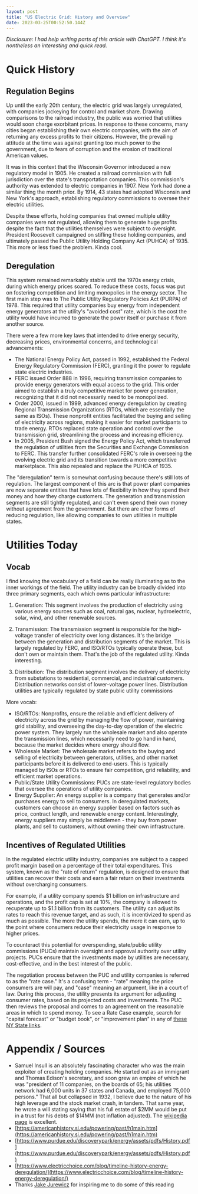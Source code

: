 ```yaml
---
layout: post
title: "US Electric Grid: History and Overview"
date: 2023-03-25T00:52:50.144Z
---
```

*Disclosure: I had help writing parts of this article with ChatGPT. I think it's nontheless an interesting and quick read.*

# Quick History
## Regulation Begins
Up until the early 20th century, the electric grid was largely unregulated, with companies jockeying for control and market share. Drawing comparisons to the railroad industry, the public was worried that utilities would soon charge exorbitant prices. In response to these concerns, many cities began establishing their own electric companies, with the aim of returning any excess profits to their citizens. However, the prevailing attitude at the time was against granting too much power to the government, due to fears of corruption and the erosion of traditional American values.

It was in this context that the Wisconsin Governor introduced a new regulatory model in 1905. He created a railroad commission with full jurisdiction over the state's transportation companies. This commission's authority was extended to electric companies in 1907. New York had done a similar thing the month prior. By 1914, 43 states had adopted Wisconsin and New York's approach, establishing regulatory commissions to oversee their electric utilities.

Despite these efforts, holding companies that owned multiple utility companies were not regulated, allowing them to generate huge profits despite the fact that the utilities themselves were subject to oversight. President Roosevelt campaigned on stifling these holding companies, and ultimately passed the Public Utility Holding Company Act (PUHCA) of 1935. This more or less fixed the problem. Kinda cool.

## Deregulation
This system remained remarkably stable until the 1970s energy crisis, during which energy prices soared. To reduce these costs, focus was put on fostering competition and limiting monopolies in the energy sector. The first main step was to The Public Utility Regulatory Policies Act (PURPA) of 1978. This required that utility companies buy energy from independent energy generators at the utility's "avoided cost" rate, which is the cost the utility would have incurred to generate the power itself or purchase it from another source.

There were a few more key laws that intended to drive energy security, decreasing prices, environmental concerns, and technological advancements:
- The National Energy Policy Act, passed in 1992, established the Federal Energy Regulatory Commission (FERC), granting it the power to regulate state electric industries.
- FERC issued Order 888 in 1996, requiring transmission companies to provide energy generators with equal access to the grid. This order aimed to establish a truly competitive market for power generation, recognizing that it did not necessarily need to be monopolized.
- Order 2000, issued in 1999, advanced energy deregulation by creating Regional Transmission Organizations (RTOs, which are essentially the same as ISOs). These nonprofit entities facilitated the buying and selling of electricity across regions, making it easier for market participants to trade energy. RTOs replaced state operation and control over the transmission grid, streamlining the process and increasing efficiency.
- In 2005, President Bush signed the Energy Policy Act, which transferred the regulation of utilities from the Securities and Exchange Commission to FERC. This transfer further consolidated FERC's role in overseeing the evolving electric grid and its transition towards a more competitive marketplace. This also repealed and replace the PUHCA of 1935.

The "deregulation" term is somewhat confusing because there's still lots of regulation. The largest component of this arc is that power plant companies are now separate entities that have lots of flexibility in how they spend their money and how they charge customers. The generation and transmission segments are still tightly regulated, and can't even spend their own money without agreement from the government. But there are other forms of reducing regulation, like allowing companies to own utilities in multiple states.

# Utilities Today
## Vocab
I find knowing the vocabulary of a field can be really illuminating as to the inner workings of the field. The utility industry can be broadly divided into three primary segments, each which owns particular infrastructure:

1. Generation: This segment involves the production of electricity using various energy sources such as coal, natural gas, nuclear, hydroelectric, solar, wind, and other renewable sources. 

2. Transmission: The transmission segment is responsible for the high-voltage transfer of electricity over long distances. It's the bridge between the generation and distribution segments of the market. This is largely regulated by FERC, and ISO/RTOs typically operate these, but don't own or maintain them. That's the job of the regulated utility. Kinda interesting.

3. Distribution: The distribution segment involves the delivery of electricity from substations to residential, commercial, and industrial customers. Distribution networks consist of lower-voltage power lines. Distribution utilities are typically regulated by state public utility commissions

More vocab:
- ISO/RTOs: Nonprofits, ensure the reliable and efficient delivery of electricity across the grid by managing the flow of power, maintaining grid stability, and overseeing the day-to-day operation of the electric power system. They largely run the wholesale market and also operate the transmission lines, which necessarily need to go hand in hand, because the market decides where energy should flow.
- Wholesale Market: The wholesale market refers to the buying and selling of electricity between generators, utilities, and other market participants before it is delivered to end-users. This is typically managed by ISOs or RTOs to ensure fair competition, grid reliability, and efficient market operations.
- Public/State Utility Commissions: PUCs are state-level regulatory bodies that oversee the operations of utility companies.
- Energy Supplier: An energy supplier is a company that generates and/or purchases energy to sell to consumers. In deregulated markets, customers can choose an energy supplier based on factors such as price, contract length, and renewable energy content. Interestingly, energy suppliers may simply be middlemen - they buy from power plants, and sell to customers, without owning their own infrastructure.

## Incentives of Regulated Utilities
In the regulated electric utility industry, companies are subject to a capped profit margin based on a percentage of their total expenditures. This system, known as the "rate of return" regulation, is designed to ensure that utilities can recover their costs and earn a fair return on their investments without overcharging consumers.

For example, if a utility company spends $1 billion on infrastructure and operations, and the profit cap is set at 10%, the company is allowed to recuperate up to $1.1 billion from its customers. The utility can adjust its rates to reach this revenue target, and as such, it is incentivized to spend as much as possible. The more the utility spends, the more it can earn, up to the point where consumers reduce their electricity usage in response to higher prices.

To counteract this potential for overspending, state/public utility commissions (PUCs) maintain oversight and approval authority over utility projects. PUCs ensure that the investments made by utilities are necessary, cost-effective, and in the best interest of the public.

The negotiation process between the PUC and utility companies is referred to as the "rate case." It's a confusing term - "rate" meaning the price consumers are will pay, and "case" meaning an argument, like in a court of law. During this process, the utility presents its argument for adjusting consumer rates, based on its projected costs and investments. The PUC then reviews the proposal and comes to an agreement on the reasonable areas in which to spend money. To see a Rate Case example, search for "capital forecast" or "budget book", or "improvement plan" in any of [these NY State links]( https://dps.ny.gov/pending-and-recent-electric-rate-cases).

# Appendix / Sources

- Samuel Insull is an absolutely fascinating character who was the main exploiter of creating holding companies. He started out as an immigrant and Thomas Edison's secretary, and soon grew an empire of which he was "president of 11 companies, on the boards of 65; his utilities network had 6,000 units in 37 states and Canada, and employed 75,000 persons." That all but collapsed in 1932, I believe due to the nature of his high leverage and the stock market crash, in tandem. That same year, he wrote a will stating saying that his full estate of $2MM would be put in a trust for his debts of $14MM (not inflation adjusted). The [wikipedia page](https://en.wikipedia.org/wiki/Samuel_Insull) is excellent.
- [https://americanhistory.si.edu/powering/past/h1main.htm](https://americanhistory.si.edu/powering/past/h1main.htm)
- [https://www.purdue.edu/discoverypark/energy/assets/pdfs/History.pdf](https://www.purdue.edu/discoverypark/energy/assets/pdfs/History.pdf)
- [https://www.electricchoice.com/blog/timeline-history-energy-deregulation/](https://www.electricchoice.com/blog/timeline-history-energy-deregulation/)
- Thanks [Jake Jurewicz](https://twitter.com/JakeJurewicz) for inspiring me to do some of this reading
